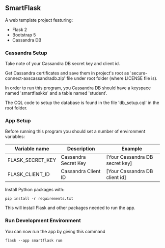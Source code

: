## SmartFlask

A web template project featuring:

- Flask 2
- Bootstrap 5
- Cassandra DB

### Cassandra Setup

Take note of your Cassandra DB secret key and client id. 

Get Cassandra certificates and save them in project's root as 'secure-connect-axscassandradb.zip' file
under root folder (where LICENSE file is).

In order to run this program, you Cassandra DB should have a keyspace named 'smartflaskks' and a table named 'student'.

The CQL code to setup the database is found in the file 'db_setup.cql' in the root folder.


### App Setup

Before running this program you should set a number of environment variables:

| Variable name     | Description          | Example                        |
|-------------------|----------------------|--------------------------------|
| FLASK_SECRET_KEY  | Cassandra Secret Key | [Your Cassandra DB secret key] |
| FLASK_CLIENT_ID   | Cassandra Client ID  | [Your Cassandra DB client id]  |

Install Python packages with:

    pip install -r requirements.txt

This will install Flask and other packages needed to run the app.

### Run Development Environment

You can now run the app by giving this command

    flask --app smartflask run




